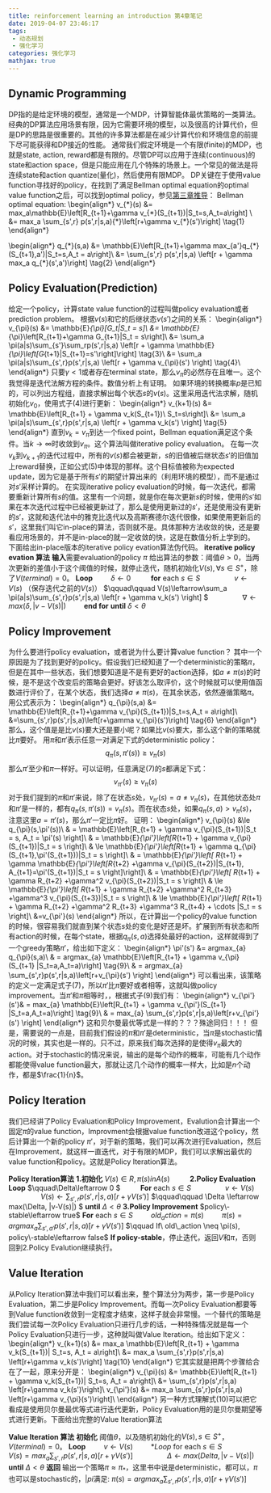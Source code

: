 ```yaml
---
title: reinforcement learning an introduction 第4章笔记
date: 2019-04-07 23:46:17
tags:
 - 动态规划
 - 强化学习
categories: 强化学习
mathjax: true
---
```


## Dynamic Programming
DP指的是给定环境的模型，通常是一个MDP，计算智能体最优策略的一类算法。经典的DP算法应用场景有限，因为它需要环境的模型，以及很高的计算代价，但是DP的思路是很重要的。其他的许多算法都是在减少计算代价和环境信息的前提下尽可能获得和DP接近的性能。
通常我们假定环境是一个有限(finite)的MDP，也就是state, action, reward都是有限的。尽管DP可以应用于连续(continuous)的state和action space，但是只能应用在几个特殊的场景上。一个常见的做法是将连续state和action quantize(量化)，然后使用有限MDP。
DP关键在于使用value function寻找好的policy，在找到了满足Bellman optimal equation的optimal value function之后，可以找到optimal policy，参见[第三章推导](https://mxxhcm.github.io/2018/12/21/reinforcement-learning-an-introduction-%E7%AC%AC3%E7%AB%A0%E7%AC%94%E8%AE%B0/)：
Bellman optimal equation:
\begin{align\*}
v_{\*}(s) &= max_a\mathbb{E}\left[R_{t+1}+\gamma v_{\*}(S_{t+1})|S_t=s,A_t=a\right] \\
&= max_a \sum_{s',r} p(s',r|s,a){\*}\left[r+\gamma v_{\*}(s')\right]  \tag{1}
\end{align\*}

\begin{align\*}
q_{\*}(s,a) &= \mathbb{E}\left[R_{t+1}+\gamma max_{a'}q_{\*}(S_{t+1},a')|S_t=s,A_t = a\right]\\
&= \sum_{s',r} p(s',r|s,a) \left[r + \gamma max_a q\_{\*}(s',a')\right] \tag{2}
\end{align\*}

## Policy Evaluation(Prediction)
给定一个policy，计算state value function的过程叫做policy evaluation或者prediction problem。
根据$v(s)$和它的后继状态$v(s')$之间的关系：
\begin{align\*}
v_{\pi}(s) &= \mathbb{E}_{\pi}[G_t|S_t = s]\\
&= \mathbb{E}_{\pi}\left[R_{t+1}+\gamma G_{t+1}|S_t = s\right]\\
&= \sum_a \pi(a|s)\sum_{s'}\sum_rp(s',r|s,a) \left[r + \gamma \mathbb{E}_{\pi}\left[G_{t+1}|S_{t+1}=s'\right]\right] \tag{3}\\
&= \sum_a \pi(a|s)\sum_{s',r}p(s',r|s,a) \left[r + \gamma v_{\pi}(s') \right] \tag{4}\\
\end{align\*}
只要$\gamma \lt 1$或者存在terminal state，那么$v_{\pi}$的必然存在且唯一。这个我觉得是迭代法解方程的条件。数值分析上有证明。
如果环境的转换概率$p$是已知的，可以列出方程组，直接求解出每个状态$s$的$v(s)$。这里采用迭代法求解，随机初始化$v_0$，使用式子$(4)$进行更新：
\begin{align\*}
v_{k+1}(s) &= \mathbb{E}\left[R_{t+1} + \gamma v_k(S_{t+1})\ S_t=s\right]\\
&= \sum_a \pi(a|s)\sum_{s',r}p(s',r|s,a) \left[r + \gamma v_k(s') \right] \tag{5}
\end{align\*}
直到$v_k=v_{\pi}$到达一个fixed point，Bellman equation满足这个条件。当$k\rightarrow \infty$时收敛到$v_{\pi}$。这个算法叫做iterative policy evaluation。
在每一次$v_k$到$v_{k+1}$的迭代过程中，所有的$v(s)$都会被更新，$s$的旧值被后继状态$s'$的旧值加上reward替换，正如公式$(5)$中体现的那样。这个目标值被称为expected update，因为它是基于所有$s'$的期望计算出来的（利用环境的模型），而不是通过对$s'$采样计算的。
在实现iterative policy evaluation的时候，每一次迭代，都需要重新计算所有$s$的值。这里有一个问题，就是你在每次更新$s$的时候，使用的$s'$如果在本次迭代过程中已经被更新过了，那么是使用更新过的$s'$，还是使用没有更新的$s'$，这就和迭代法中的雅克比迭代以及高斯赛德尔迭代很像，如果使用更新后的$s'$，这里我们叫它in-place的算法，否则就不是。具体那种方法收敛的快，还是要看应用场景的，并不是in-place的就一定收敛的快，这是在数值分析上学到的。
下面给出in-place版本的iterative policy evation算法伪代码。
**iterative policy evation 算法**
**输入**需要evaluation的policy $\pi$
给出算法的参数：阈值$\theta\gt 0$，当两次更新的差值小于这个阈值的时候，就停止迭代，随机初始化$V(s),\forall s\in S^{+}$，除了$V(terminal) = 0$。
**Loop**
$\qquad \delta \leftarrow 0$
$\qquad$ **for** each $s\in S$
$\qquad\qquad v\leftarrow V(s)$ （保存迭代之前的$V(s)$）
$\qquad\qquad V(s)\leftarrow\sum_a \pi(a|s)\sum_{s',r}p(s',r|s,a) \left[r + \gamma v_k(s') \right] $
$\qquad\qquad \nabla \leftarrow max(\delta,|v-V(s)|)$
$\qquad$**end for** 
**until** $\delta \lt \theta$

## Policy Improvement
为什么要进行policy evaluation，或者说为什么要计算value function？
其中一个原因是为了找到更好的policy。假设我们已经知道了一个deterministic的策略$\pi$，但是在其中一些状态，我们想要知道是不是有更好的action选择，如$a\neq \pi(s)$的时候，是不是这个改变后的策略会更好。好该怎么取评价，这个时候就可以使用值函数进行评价了，在某个状态，我们选择$a \neq \pi(s)$，在其余状态，依然遵循策略$\pi$。用公式表示为：
\begin{align\*}
q_{\pi}(s,a) &= \mathbb{E}\left[R_{t+1}+\gamma v_{\pi}(S_{t+1})|S_t=s,A_t = a\right]\\
&=\sum_{s',r}p(s',r|s,a)\left[r+\gamma v_{\pi}(s')\right] \tag{6}
\end{align\*}
那么，这个值是是比$v(s)$要大还是要小呢？如果比$v(s)$要大，那么这个新的策略就比$\pi$要好。
用$\pi$和$\pi'$表示任意一对满足下式的deterministic policy：
$$q_{\pi}(s,\pi'(s)) \ge v_{\pi}(s) \tag{7}$$
那么$\pi'$至少和$\pi$一样好。可以证明，任意满足$(7)$的$s$都满足下式：
$$v_{\pi'}(s) \ge v_{\pi}(s) \tag{8}$$
对于我们提到的$\pi$和$\pi'$来说，除了在状态$s$处，$v_{\pi'}(s) = a \neq v_{\pi}(s)$，在其他状态处$\pi$和$\pi'$是一样的，都有$q_{\pi}(s,\pi'(s)) = v_{\pi}(s)$。而在状态$s$处，如果$q_{\pi}(s,a) \gt v_{\pi}(s)$，注意这里$a=\pi'(s)$，那么$\pi'$一定比$\pi$好。
证明：
\begin{align\*}
v_{\pi}(s) &\le q_{\pi}(s,\pi'(s))\\
& = \mathbb{E}\left[R_{t+1} + \gamma v_{\pi}(S_{t+1})|S_t = s, A_t = \pi'(s) \right]\\
& = \mathbb{E}_{\pi'}\left[R_{t+1} + \gamma v_{\pi}(S_{t+1})|S_t = s \right]\\
& \le \mathbb{E}_{\pi'}\left[R_{t+1} + \gamma q_{\pi}(S_{t+1},\pi'(S_{t+1}))|S_t = s \right]\\
& = \mathbb{E}_{\pi'}\left[ R_{t+1} + \gamma \mathbb{E}_{\pi'}\left[R_{t+2} +\gamma v_{\pi}(S_{t+2})|S_{t+1}, A_{t+1}=\pi'(S_{t+1})|S_t = s \right]\right]\\
& = \mathbb{E}_{\pi'}\left[ R_{t+1} + \gamma R_{t+2} +\gamma^2 v_{\pi}(S_{t+2})|S_t = s \right]\\
& \le \mathbb{E}_{\pi'}\left[ R_{t+1} + \gamma R_{t+2} +\gamma^2 R_{t+3}  +\gamma^3 v_{\pi}(S_{t+3})|S_t = s \right]\\
& \le \mathbb{E}_{\pi'}\left[ R_{t+1} + \gamma R_{t+2} +\gamma^2 R_{t+3}  +\gamma^3 R_{t+4} + \cdots |S_t = s \right]\\
&=v_{\pi'}(s)
\end{align\*}
所以，在计算出一个policy的value function的时候，很容易我们就直到某个状态$s$处的变化是好还是坏。扩展到所有状态和所有action的时候，在每个state，根据$q_{\pi}(s,a)$选择处最好的action，这样就得到了一个greedy策略$\pi'$，给出如下定义：
\begin{align\*}
\pi'(s') &= argmax_{a} q_{\pi}(s,a)\\
& = argmax_{a} \mathbb{E}\left[R_{t+1} + \gamma v_{\pi}(S_{t+1} |S_t=a,A_t=a)\right] \tag{9}\\
& = argmax_{a} \sum_{s',r}p(s',r|s,a)\left[r+v_{\pi}(s') \right]
\end{align\*}
可以看出来，该策略的定义一定满足式子$(7)$，所以$\pi'$比$\pi$要好或者相等，这就叫做policy improvement。当$\pi'$和$\pi$相等时，，根据式子$(9)$我们有：
\begin{align\*}
v_{\pi'}(s')& = max_{a} \mathbb{E}\left[R_{t+1} + \gamma v_{\pi'}(S_{t+1} |S_t=a,A_t=a)\right] \tag{9}\\
& = max_{a} \sum_{s',r}p(s',r|s,a)\left[r+v_{\pi'}(s') \right]
\end{align\*}
这和贝尔曼最优等式是一样的？？？殊途同归！！！
但是，需要说的一点是，目前我们假设的$\pi$和$\pi'$是deterministic，当$\pi$是stochastic情况的时候，其实也是一样的。只不过，原来我们每次选择的是使得$v_{\pi}$最大的action。对于stochastic的情况来说，输出的是每个动作的概率，可能有几个动作都能使得value function最大，那就让这几个动作的概率一样大，比如是$n$个动作，都是$\frac{1}{n}$。


## Policy Iteration
我们已经讲了Policy Evaluation和Policy Improvement，Evalution会计算出一个固定$\pi$的value function，Improvment会根据value function改进这个policy，然后计算出一个新的policy $\pi'$，对于新的策略，我们可以再次进行Evaluation，然后在Improvement，就这样一直迭代，对于有限的MDP，我们可以求解出最优的value function和policy。这就是Policy Iteration算法。

**Policy Iteration算法**
**1.初始化**
$V(s)\in R,\pi(s) in A(s)$
$\qquad$
**2.Policy Evaluation**
**Loop**
$\qquad\Delta\leftarrow 0 $
$\qquad$ **For** each $s\in S$
$\qquad\qquad v\leftarrow V(s)$
$\qquad\qquad V(s)\leftarrow \sum_{s',r}p(s',r|s,a)\left[r+\gamma V(s')\right]$
$\qquad\qquad \Delta \leftarrow max(\Delta, |v-V(s)|) $
**until** $\Delta \lt \theta$ 
**3.Policy Improvement**
$policy\-stable\leftarrow true$
**For** each $s \in S$
$\qquad old_action = \pi(s)$
$\qquad \pi(s) = argmax_a \sum_{s',a'}p(s',r|s,a)\left[r+\gamma V(s')\right]$
$\qquad If\ old\_action \neq \pi(s), policy\-stable\leftarrow false$
**If policy-stable**，停止迭代，返回$V$和$\pi$，否则回到2.Policy Evalution继续执行。

## Value Iteration
从Policy Iteration算法中我们可以看出来，整个算法分为两步，第一步是Policy Evaluation，第二步是Policy Improvement。而每一次Policy Evaluation都要等到Value function收敛到一定程度才结束，这样子就会非常慢。一个替代的策略是我们尝试每一次Policy Evaluation只进行几步的话，一种特殊情况就是每一个Policy Evaluation只进行一步，这种就叫做Value Iteration。给出如下定义：
\begin{align\*}
v_{k+1}(s) &= max_a \mathbb{E}\left[R_{t+1} + \gamma v_k(S_{t+1})| S_t=s, A_t = a\right]\\
&= max_a \sum_{s',r}p(s',r|s,a) \left[r+\gamma v_k(s')\right] \tag{10}
\end{align\*}
它其实就是把两个步骤给合在了一起，原来分开是：
\begin{align\*}
v_{\pi}(s) &= \mathbb{E}\left[R_{t+1} + \gamma v_k(S_{t+1})| S_t=s, A_t = a\right]\\
&= \sum_{s',r}p(s',r|s,a) \left[r+\gamma v_k(s')\right]\\
v_{\pi'}(s) &= max_a \sum_{s',r}p(s',r|s,a) \left[r+\gamma v_{\pi}(s')\right]\\
\end{align\*} 
另一种方式理解式$(10)$可以把它看成是使用贝尔曼最优等式进行迭代更新，Policy Evaluation用的是贝尔曼期望等式进行更新。下面给出完整的Value Iteration算法

**Value Iteration 算法**
**初始化**
阈值$\theta$，以及随机初始化的$V(s), s\in S^{+}$，$V(terminal)=0$。
**Loop**
$\qquad v\leftarrow V(s)$
$\qquad$**Loop* for each $s\in S$
$\qquad\qquad V(s) = max_a\sum_{s',r}p(s',r|s,a)\left[r+\gamma V(s')\right]$
$\qquad\qquad\Delta \leftarrow max(Delta, |v-V(s)|)$
**until** $\Delta \lt \theta$
**返回** 输出一个策略$\pi\approx\pi_{*}$，这里书中说是deterministic，都可以，$\pi$也可以是stochastic的，$|pi$满足:
$\pi(s) = argmax_a\sum_{s',r}p(s',r|s,a)\left[r+\gamma V(s')\right]$
